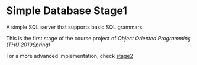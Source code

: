 # Simple Database Stage1

A simple SQL server that supports basic SQL grammars.

This is the first stage of the course project of *Object Oriented Programming (THU 2019Spring)*

For a more advanced implementation, check [stage2](https://github.com/yueyang2000/simple_database_stage2)

